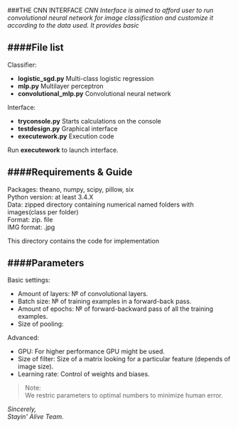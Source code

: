 ###THE CNN INTERFACE
*CNN Interface is aimed to afford user to run convolutional neural network for image 
classificstion and customize it according to the data used. It provides basic*

####File list
--------------------------------------------------------------------------------------------------------------------------
Classifier:
* **logistic_sgd.py**		Multi-class logistic regression
* **mlp.py**			Multilayer perceptron
* **convolutional_mlp.py**	Convolutional neural network

Interface:		
* **tryconsole.py**		Starts calculations on the console
* **testdesign.py** 	Graphical interface
* **executework.py**		Execution code

Run **executework** to launch interface.

####Requirements & Guide
--------------------------------------------------------------------------------------------------------------------------
Packages: theano, numpy, scipy, pillow, six<br />
Python version: at least 3.4.X<br />
Data: zipped directory containing numerical named folders with images(class per folder)<br />
Format: zip. file<br />
IMG format: .jpg<br />


This directory contains the code for implementation



####Parameters
-------------------------------------------------------------------------------------------------------------------------
Basic settings:
* Amount of layers: № of convolutional layers.
* Batch size: № of training examples in a forward-back pass.
* Amount of epochs: № of forward-backward pass of all the training examples.
* Size of pooling: 		

Advanced:
* GPU: For higher performance GPU might be used.
* Size of filter: Size of a matrix looking for a particular feature (depends of image size).
* Learning rate: Control of weights and biases.

>Note:<br />
We restric parameters to optimal numbers to minimize human error.
><br />

*Sincerely,*<br />
*Stayin' Alive Team.*
